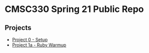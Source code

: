 # CMSC330 Spring 21 Public Repo

## Projects

* [Project 0 - Setup](./project0)
* [Project 1a - Ruby Warmup](./project1a)
